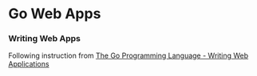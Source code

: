 # Go Web Apps

### Writing Web Apps

Following instruction from [The Go Programming Language - Writing Web Applications](https://golang.org/doc/articles/wiki/)